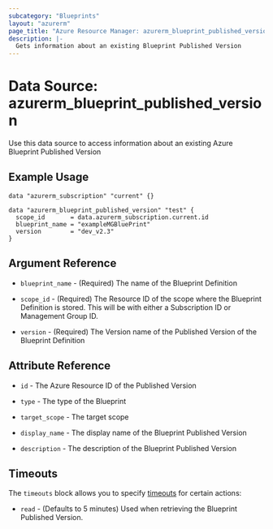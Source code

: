 ```yaml
---
subcategory: "Blueprints"
layout: "azurerm"
page_title: "Azure Resource Manager: azurerm_blueprint_published_version"
description: |-
  Gets information about an existing Blueprint Published Version
---
```


# Data Source: azurerm_blueprint_published_version

Use this data source to access information about an existing Azure Blueprint Published Version

## Example Usage
```hcl
data "azurerm_subscription" "current" {}

data "azurerm_blueprint_published_version" "test" {
  scope_id       = data.azurerm_subscription.current.id
  blueprint_name = "exampleMGBluePrint"
  version        = "dev_v2.3"
}
```


## Argument Reference

* `blueprint_name` - (Required) The name of the Blueprint Definition

* `scope_id` - (Required) The Resource ID of the scope where the Blueprint Definition is stored. This will be with either a Subscription ID or Management Group ID.

* `version` - (Required) The Version name of the Published Version of the Blueprint Definition


## Attribute Reference

* `id` - The Azure Resource ID of the Published Version  

* `type` - The type of the Blueprint  

* `target_scope` - The target scope  

* `display_name` - The display name of the Blueprint Published Version  

* `description` - The description of the Blueprint Published Version  


## Timeouts

The `timeouts` block allows you to specify [timeouts](https://www.terraform.io/docs/configuration/resources.html#timeouts) for certain actions:

* `read` - (Defaults to 5 minutes) Used when retrieving the Blueprint Published Version.
